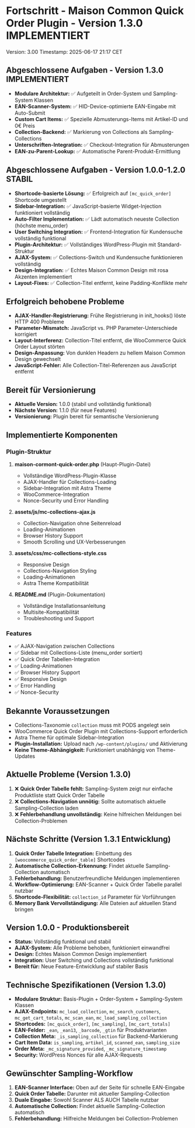# Fortschritt - Maison Common Quick Order Plugin - Version 1.3.0 IMPLEMENTIERT
Version: 3.00
Timestamp: 2025-06-17 21:17 CET

## Abgeschlossene Aufgaben - Version 1.3.0 IMPLEMENTIERT
- **Modulare Architektur:** ✅ Aufgeteilt in Order-System und Sampling-System Klassen
- **EAN-Scanner-System:** ✅ HID-Device-optimierte EAN-Eingabe mit Auto-Submit
- **Custom Cart Items:** ✅ Spezielle Abmusterungs-Items mit Artikel-ID und 0€ Preis
- **Collection-Backend:** ✅ Markierung von Collections als Sampling-Collections
- **Unterschriften-Integration:** ✅ Checkout-Integration für Abmusterungen
- **EAN-zu-Parent-Lookup:** ✅ Automatische Parent-Produkt-Ermittlung

## Abgeschlossene Aufgaben - Version 1.0.0-1.2.0 STABIL
- **Shortcode-basierte Lösung:** ✅ Erfolgreich auf `[mc_quick_order]` Shortcode umgestellt
- **Sidebar-Integration:** ✅ JavaScript-basierte Widget-Injection funktioniert vollständig
- **Auto-Filter Implementation:** ✅ Lädt automatisch neueste Collection (höchste menu_order)
- **User Switching Integration:** ✅ Frontend-Integration für Kundensuche vollständig funktional
- **Plugin-Architektur:** ✅ Vollständiges WordPress-Plugin mit Standard-Struktur
- **AJAX-System:** ✅ Collections-Switch und Kundensuche funktionieren vollständig
- **Design-Integration:** ✅ Echtes Maison Common Design mit rosa Akzenten implementiert
- **Layout-Fixes:** ✅ Collection-Titel entfernt, keine Padding-Konflikte mehr

## Erfolgreich behobene Probleme
- **AJAX-Handler-Registrierung:** Frühe Registrierung in init_hooks() löste HTTP 400 Probleme
- **Parameter-Mismatch:** JavaScript vs. PHP Parameter-Unterschiede korrigiert
- **Layout-Interferenz:** Collection-Titel entfernt, die WooCommerce Quick Order Layout störten
- **Design-Anpassung:** Von dunklen Headern zu hellem Maison Common Design gewechselt
- **JavaScript-Fehler:** Alle Collection-Titel-Referenzen aus JavaScript entfernt

## Bereit für Versionierung
- **Aktuelle Version:** 1.0.0 (stabil und vollständig funktional)
- **Nächste Version:** 1.1.0 (für neue Features)
- **Versionierung:** Plugin bereit für semantische Versionierung

## Implementierte Komponenten

### Plugin-Struktur
1. **maison-cormont-quick-order.php** (Haupt-Plugin-Datei)
   - Vollständige WordPress-Plugin-Klasse
   - AJAX-Handler für Collections-Loading
   - Sidebar-Integration mit Astra Theme
   - WooCommerce-Integration
   - Nonce-Security und Error Handling

2. **assets/js/mc-collections-ajax.js**
   - Collection-Navigation ohne Seitenreload
   - Loading-Animationen
   - Browser History Support
   - Smooth Scrolling und UX-Verbesserungen

3. **assets/css/mc-collections-style.css**
   - Responsive Design
   - Collections-Navigation Styling
   - Loading-Animationen
   - Astra Theme Kompatibilität

4. **README.md** (Plugin-Dokumentation)
   - Vollständige Installationsanleitung
   - Multisite-Kompatibilität
   - Troubleshooting und Support

### Features
- ✅ AJAX-Navigation zwischen Collections
- ✅ Sidebar mit Collections-Liste (menu_order sortiert)
- ✅ Quick Order Tabellen-Integration
- ✅ Loading-Animationen
- ✅ Browser History Support
- ✅ Responsive Design
- ✅ Error Handling
- ✅ Nonce-Security

## Bekannte Voraussetzungen
- Collections-Taxonomie `collection` muss mit PODS angelegt sein
- WooCommerce Quick Order Plugin mit Collections-Support erforderlich
- Astra Theme für optimale Sidebar-Integration
- **Plugin-Installation:** Upload nach `/wp-content/plugins/` und Aktivierung
- **Keine Theme-Abhängigkeit:** Funktioniert unabhängig von Theme-Updates

## Aktuelle Probleme (Version 1.3.0)
1. ❌ **Quick Order Tabelle fehlt:** Sampling-System zeigt nur einfache Produktliste statt Quick Order Tabelle
2. ❌ **Collections-Navigation unnötig:** Sollte automatisch aktuelle Sampling-Collection laden
3. ❌ **Fehlerbehandlung unvollständig:** Keine hilfreichen Meldungen bei Collection-Problemen

## Nächste Schritte (Version 1.3.1 Entwicklung)
1. **Quick Order Tabelle Integration:** Einbettung des `[woocommerce_quick_order_table]` Shortcodes
2. **Automatische Collection-Erkennung:** Findet aktuelle Sampling-Collection automatisch
3. **Fehlerbehandlung:** Benutzerfreundliche Meldungen implementieren
4. **Workflow-Optimierung:** EAN-Scanner + Quick Order Tabelle parallel nutzbar
5. **Shortcode-Flexibilität:** `collection_id` Parameter für Vorführungen
6. **Memory Bank Vervollständigung:** Alle Dateien auf aktuellen Stand bringen

## Version 1.0.0 - Produktionsbereit
- **Status:** Vollständig funktional und stabil
- **AJAX-System:** Alle Probleme behoben, funktioniert einwandfrei
- **Design:** Echtes Maison Common Design implementiert
- **Integration:** User Switching und Collections vollständig funktional
- **Bereit für:** Neue Feature-Entwicklung auf stabiler Basis

## Technische Spezifikationen (Version 1.3.0)
- **Modulare Struktur:** Basis-Plugin + Order-System + Sampling-System Klassen
- **AJAX-Endpoints:** `mc_load_collection`, `mc_search_customers`, `mc_get_cart_totals`, `mc_scan_ean`, `mc_load_sampling_collection`
- **Shortcodes:** `[mc_quick_order]`, `[mc_sampling]`, `[mc_cart_totals]`
- **EAN-Felder:** `_ean`, `_ean13`, `_barcode`, `_gtin` für Produktvarianten
- **Collection Meta:** `_is_sampling_collection` für Backend-Markierung
- **Cart Item Data:** `is_sampling`, `artikel_id`, `scanned_ean`, `sampling_size`
- **Order Meta:** `_mc_signature_provided`, `_mc_signature_timestamp`
- **Security:** WordPress Nonces für alle AJAX-Requests

## Gewünschter Sampling-Workflow
1. **EAN-Scanner Interface:** Oben auf der Seite für schnelle EAN-Eingabe
2. **Quick Order Tabelle:** Darunter mit aktueller Sampling-Collection
3. **Duale Eingabe:** Sowohl Scanner ALS AUCH Tabelle nutzbar
4. **Automatische Collection:** Findet aktuelle Sampling-Collection automatisch
5. **Fehlerbehandlung:** Hilfreiche Meldungen bei Collection-Problemen
